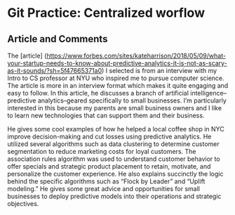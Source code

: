# Git Practice: Centralized worflow 

## Article and Comments

The [article] (https://www.forbes.com/sites/kateharrison/2018/05/09/what-your-startup-needs-to-know-about-predictive-analytics-it-is-not-as-scary-as-it-sounds/?sh=5f47665371a0) I selected is from an interview with my Intro to CS professor at NYU who inspired me to pursue computer science. 
The article is more in an interview format which makes it quite engaging and easy to follow. In this article, he discusses a branch of artificial intelligence–predictive analytics–geared specifically to small businesses. I’m particularly interested in this because my parents are small business owners and I like to learn new technologies that can support them and their business. 

He gives some cool examples of how he helped a local coffee shop in NYC improve decision-making and cut losses using predictive analytics. He utilized several algorithms such as data clustering to determine customer segmentation to reduce marketing costs for loyal customers. The association rules algorithm was used to understand customer behavior to offer specials and strategic product placement to retain, motivate, and personalize the customer experience. He also explains succinctly the logic behind the specific algorithms such as “Flock by Leader” and “Uplift modeling.” He gives some great advice and opportunities for small businesses to deploy predictive models into their operations and strategic objectives. 
